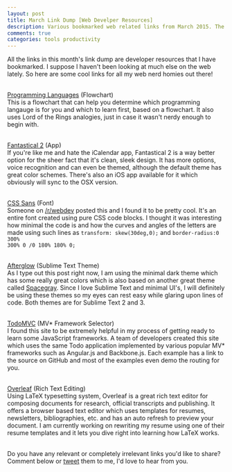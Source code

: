 ```yaml
---
layout: post
title: March Link Dump [Web Develper Resources]
description: Various bookmarked web related links from March 2015. The entire alphabet coded in CSS, a nerdy programming flowchart with Lord of the Rings analogies and a guide for selecting an MV* framework.
comments: true
categories: tools productivity
---
```

All the links in this month's link dump are developer resources that I have bookmarked. I suppose I haven't been looking at much else on the web lately. So here are some cool links for all my web nerd homies out there!<br><br>

[Programming Languages](http://cdn-media-1.lifehack.org/wp-content/files/2015/03/programminginfoz1.png) (Flowchart)<br>
This is a flowchart that can help you determine which programming langauge is for you and which to learn first, based on a flowchart. It also uses Lord of the Rings analogies, just in case it wasn't nerdy enough to begin with.
<br><br>

[Fantastical 2](https://flexibits.com/fantastical) (App)<br>
If you're like me and hate the iCalendar app, Fantastical 2 is a way better option for the sheer fact that it's clean, sleek design. It has more options, voice recognition and can even be themed, although the default theme has great color schemes. There's also an iOS app available for it which obviously will sync to the OSX version.<br><br>

[CSS Sans](http://yusugomori.com/projects/css-sans/fonts) (Font)<br>
Someone on [/r/webdev](http://www.reddit.com/r/webdev) posted this and I found it to be pretty cool. It's an entire font created using pure CSS code blocks. I thought it was interesting how minimal the code is and how the curves and angles of the letters are made using such lines as <code>transform: skew(30deg,0);</code> and <code>border-radius:0 300% 300% 0 /0 180% 180% 0;</code><br><br>

[Afterglow](http://yabatadesign.github.io/afterglow-theme/) (Sublime Text Theme)<br>
As I type out this post right now, I am using the minimal dark theme which has some really great colors which is also based on another great theme called [Spacegray](https://github.com/kkga/spacegray). Since I love Sublime Text and minimal UI's, I will definitely be using these themes so my eyes can rest easy while glaring upon lines of code. Both themes are for Sublime Text 2 and 3.<br><br>

[TodoMVC](http://todomvc.com/) (MV* Framework Selector)<br>
I found this site to be extremely helpful in my process of getting ready to learn some JavaScript frameworks. A team of developers created this site which uses the same Todo application implemented by various popular MV* frameworks such as Angular.js and Backbone.js. Each example has a link to the source on GitHub and most of the examples even demo the routing for you.<br><br>

[Overleaf](https://www.overleaf.com/) (Rich Text Editing)<br>
Using LaTeX typesetting system, Overleaf is a great rich text editor for composing documents for research, official transcripts and publishing. It offers a browser based text editor which uses templates for resumes, newsletters, bibliographies, etc. and has an auto refresh to preview your document. I am currently working on rewriting my resume using one of their resume templates and it lets you dive right into learning how LaTeX works.<br><br>

Do you have any relevant or completely irrelevant links you'd like to share? Comment below or [tweet](http://www.twitter.com/tonecodes) them to me, I'd love to hear from you.

